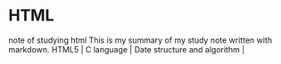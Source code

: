 # HTML

note  of studying html
This is my summary of my study note written with markdown.
HTML5  |  C language  |  Date structure and algorithm  |

